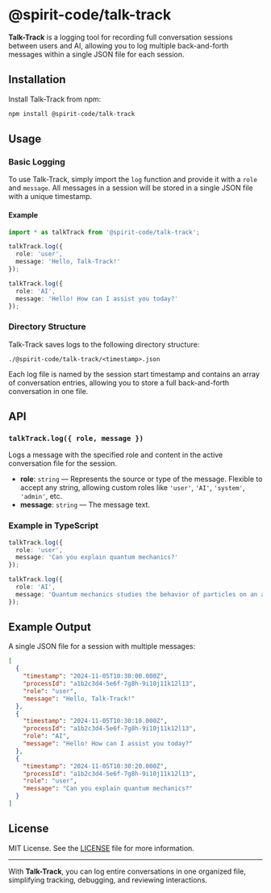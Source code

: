 # @spirit-code/talk-track

**Talk-Track** is a logging tool for recording full conversation sessions between users and AI, allowing you to log multiple back-and-forth messages within a single JSON file for each session.

## Installation

Install Talk-Track from npm:

```bash
npm install @spirit-code/talk-track
```

## Usage

### Basic Logging

To use Talk-Track, simply import the `log` function and provide it with a `role` and `message`. All messages in a session will be stored in a single JSON file with a unique timestamp.

#### Example

```typescript
import * as talkTrack from '@spirit-code/talk-track';

talkTrack.log({
  role: 'user',
  message: 'Hello, Talk-Track!'
});

talkTrack.log({
  role: 'AI',
  message: 'Hello! How can I assist you today?'
});
```

### Directory Structure

Talk-Track saves logs to the following directory structure:

```
./@spirit-code/talk-track/<timestamp>.json
```

Each log file is named by the session start timestamp and contains an array of conversation entries, allowing you to store a full back-and-forth conversation in one file.

## API

### `talkTrack.log({ role, message })`

Logs a message with the specified role and content in the active conversation file for the session.

- **role**: `string` — Represents the source or type of the message. Flexible to accept any string, allowing custom roles like `'user'`, `'AI'`, `'system'`, `'admin'`, etc.
- **message**: `string` — The message text.

### Example in TypeScript

```typescript
talkTrack.log({
  role: 'user',
  message: 'Can you explain quantum mechanics?'
});

talkTrack.log({
  role: 'AI',
  message: 'Quantum mechanics studies the behavior of particles on an atomic level...'
});
```

## Example Output

A single JSON file for a session with multiple messages:

```json
[
  {
    "timestamp": "2024-11-05T10:30:00.000Z",
    "processId": "a1b2c3d4-5e6f-7g8h-9i10j11k12l13",
    "role": "user",
    "message": "Hello, Talk-Track!"
  },
  {
    "timestamp": "2024-11-05T10:30:10.000Z",
    "processId": "a1b2c3d4-5e6f-7g8h-9i10j11k12l13",
    "role": "AI",
    "message": "Hello! How can I assist you today?"
  },
  {
    "timestamp": "2024-11-05T10:30:20.000Z",
    "processId": "a1b2c3d4-5e6f-7g8h-9i10j11k12l13",
    "role": "user",
    "message": "Can you explain quantum mechanics?"
  }
]
```

## License

MIT License. See the [LICENSE](./LICENSE) file for more information.

---

With **Talk-Track**, you can log entire conversations in one organized file, simplifying tracking, debugging, and reviewing interactions.
